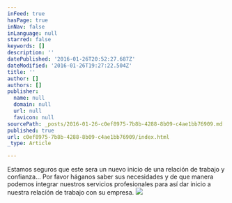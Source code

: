 ```yaml
---
inFeed: true
hasPage: true
inNav: false
inLanguage: null
starred: false
keywords: []
description: ''
datePublished: '2016-01-26T20:52:27.687Z'
dateModified: '2016-01-26T19:27:22.504Z'
title: ''
author: []
authors: []
publisher:
  name: null
  domain: null
  url: null
  favicon: null
sourcePath: _posts/2016-01-26-c0ef8975-7b8b-4288-8b09-c4ae1bb76909.md
published: true
url: c0ef8975-7b8b-4288-8b09-c4ae1bb76909/index.html
_type: Article

---
```

Estamos seguros que este sera un nuevo inicio de una relación de trabajo y confianza...   Por favor háganos saber sus necesidades y de que manera podemos integrar nuestros servicios profesionales para así dar inicio a nuestra relación de trabajo con su empresa.
![](https://the-grid-user-content.s3-us-west-2.amazonaws.com/66be4353-0f0f-4e2d-b309-06a6112481a2.png)